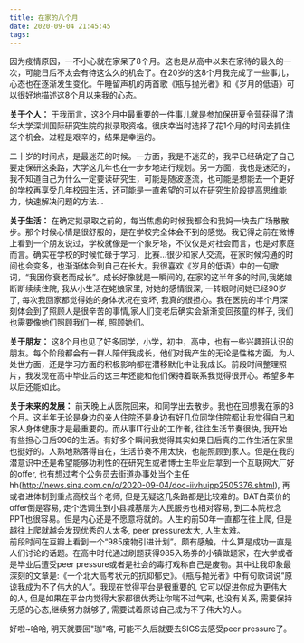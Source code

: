 ```yaml
---
title: 在家的八个月
date: 2020-09-04 21:45:45
tags:
---
```

因为疫情原因，一不小心就在家呆了8个月。这也是从高中以来在家待的最久的一次，可能日后不太会有待这么久的机会了。在20岁的这8个月我完成了一些事儿，心态也在逐渐发生变化。午睡留声机的两首歌《瓶与抛光者》和《岁月的低语》可以很好地描述这8个月以来我的心态。
<!---more---> 
**关于个人：**
于我而言，这8个月中最重要的一件事儿就是参加保研夏令营获得了清华大学深圳国际研究生院的拟录取资格。很庆幸当时选择了花1个月的时间去抓住这个机会。过程是艰辛的，结果是幸运的。

二十岁的时间点，是最迷茫的时候。一方面，我是不迷茫的，我早已经确定了自己要走保研这条路，大学这几年也在一步步地进行规划。另一方面，我也是迷茫的，我不知道自己为什么一定要读研究生，可能是随波逐流，也可能是想能去一个更好的学校再享受几年校园生活，还可能是一直希望的可以在研究生阶段提高思维能力，快速解决问题的方法…

**关于生活：**
在确定拟录取之前的，每当焦虑的时候我都会和我妈一块去广场散散步。那个时候心情是很舒服的，是在学校完全体会不到的感觉。我记得之前在微博上看到一个朋友说过，学校就像是一个象牙塔，不仅仅是对社会而言，也是对家庭而言。确实在学校的时候忙碌于学习，比赛…很少和家人交流，在家时候沟通的时间也会变多，也渐渐体会到自己在长大。我很喜欢《岁月的低语》中的一句歌词，“我因你衰老而成长”。成长好像就是一瞬间的, 在家的这半年多的时间,我姥娘断断续续住院, 我从小生活在姥娘家里, 对她的感情很深, 一转眼时间她已经90岁了, 每次我回家都觉得她的身体状况在变坏, 我真的很担心。我在医院的半个月深刻体会到了照顾人是很辛苦的事情,家人们变老后确实会渐渐变回孩童的样子, 我们也需要像她们照顾我们一样, 照顾她们。


**关于朋友：**
这8个月也见了好多同学，小学，初中，高中，也有一些兴趣班认识的朋友。每个阶段都会有一群人陪伴我成长，他们对我产生的无论是性格方面，为人处世方面，还是学习方面的积极影响都在潜移默化中让我成长。前段时间整理照片，我发现在高中毕业后的这三年还能和他们保持着联系我觉得很开心。希望多年以后还能如此。

**关于未来的发展：**
前天晚上从医院回来，和同学出去散步。我也在回想我在家的8个月。这半年无论是身边的亲人住院还是身边有好几位同学住院都让我觉得自己和家人身体健康才是最重要的。而从事IT行业的工作者, 往往生活节奏很快, 我开始有些担心日后996的生活。有好多个瞬间我觉得其实如果日后真的工作生活在家里也挺好的。人熟地熟落得自在，生活节奏不用太快，也能照顾到家人。但是在我的潜意识中还是希望能够功利性的在研究生或者博士生毕业后拿到一个互联网大厂好的offer, 也有想过考个公务员去街道办事处当个主任hh(http://news.sina.com.cn/o/2020-09-04/doc-iivhuipp2505376.shtml), 再或者进体制到重点高校当个老师, 但是无疑这几条路都是比较难的。BAT白菜价的offer倒是容易, 走个选调生到小县城基层为人民服务也相对容易, 到二本院校念PPT也很容易。但是内心还是不愿意将就的。人生的前50年一直都在往上爬, 但是越往上爬就越会发现优秀的人太多, peer pressure太大, 人生太难。  
前段时间在豆瓣上看到一个“985废物引进计划”。颇有感触，什么算是成功一直是人们讨论的话题。在高中时代通过刷题获得985入场券的小镇做题家，在大学或者是毕业后遭受peer pressure或者是社会的毒打戏称自己是废物。其中让我印象最深刻的文章是:《一个北大高考状元的抗抑郁史》。《瓶与抛光者》中有句歌词说“原谅我成为不了伟大的人”。我现在觉得平台是很重要的, 它可以促进你成为更伟大的人, 但是如果在平台内觉得大家都很优秀让你喘不过气来, 也没有关系, 需要保持无感的心态,继续努力就够了, 需要试着原谅自己成为不了伟大的人。


好啦~哈哈, 明天就要回"珈"咯, 可能不久后就要去SIGS去感受peer pressure了。